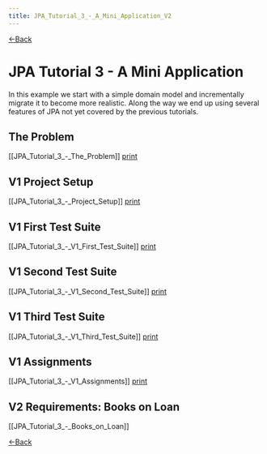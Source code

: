 ```yaml
---
title: JPA_Tutorial_3_-_A_Mini_Application_V2
---
```

[<-Back]({{site.pagesurl}}/EJB_3_and_Java_Persistence_API)

# JPA Tutorial 3 - A Mini Application

In this example we start with a simple domain model and incrementally migrate it to become more realistic. Along the way we end up using several features of JPA not yet covered by the previous tutorials.

## The Problem
[[JPA_Tutorial_3_-_The_Problem]]  [print](http://schuchert.wikispaces.com/JPA+Tutorial+3+-+The+Problem?f=print)

## V1 Project Setup
[[JPA_Tutorial_3_-_Project_Setup]]  [print](http://schuchert.wikispaces.com/JPA+Tutorial+3+-+Project+Setup?f=print)

## V1 First Test Suite
[[JPA_Tutorial_3_-_V1_First_Test_Suite]]  [print](http://schuchert.wikispaces.com/JPA+Tutorial+3+-+V1+First+Test+Suite?f=print)

## V1 Second Test Suite
[[JPA_Tutorial_3_-_V1_Second_Test_Suite]]   [print](http://schuchert.wikispaces.com/JPA+Tutorial+3+-+V1+Second+Test+Suite?f=print)

## V1 Third Test Suite
[[JPA_Tutorial_3_-_V1_Third_Test_Suite]]   [print](http://schuchert.wikispaces.com/JPA+Tutorial+3+-+V1+Third+Test+Suite?f=print)

## V1 Assignments
[[JPA_Tutorial_3_-_V1_Assignments]]   [print](http://schuchert.wikispaces.com/JPA+Tutorial+3+-+V1+Assignments?f=print)

## V2 Requirements: Books on Loan
[[JPA_Tutorial_3_-_Books_on_Loan]]

[<-Back]({{site.pagesurl}}/EJB_3_and_Java_Persistence_API)
